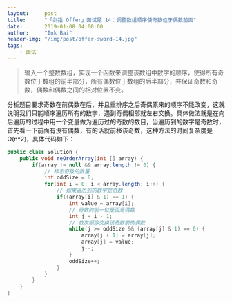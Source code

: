 ```yaml
---
layout:     post
title:      "「剑指 Offer」面试题 14：调整数组顺序使奇数位于偶数前面"
date:       2019-01-08 04:00:00
author:     "Ink Bai"
header-img: "/img/post/offer-sword-14.jpg"
tags:
    - 面试
---
```


> 输入一个整数数组，实现一个函数来调整该数组中数字的顺序，使得所有奇数位于数组的前半部分，所有偶数位于数组的后半部分，并保证奇数和奇数，偶数和偶数之间的相对位置不变。

分析题目要求奇数在前偶数在后，并且重排序之后奇偶原来的顺序不能改变，这就说明我们只能顺序遍历所有的数字，遇到奇偶相邻就左右交换。具体做法就是在向后遍历的过程中用一个变量做为遍历过的奇数的数目，当遍历到的数字是奇数时，首先看一下前面有没有偶数，有的话就前移该奇数，这种方法的时间复杂度是 O(n^2)，具体代码如下：

```java
public class Solution {
    public void reOrderArray(int [] array) {
        if(array != null && array.length != 0) {
            // 标志奇数的数量
            int oddSize = 0;
            for(int i = 0; i < array.length; i++) {
                // 如果遍历到的数字是奇数
                if((array[i] & 1) == 1) {
                    int value = array[i];
                    // 奇数的前一位是否是偶数
                    int j = i - 1;
                    // 依次顺序交换该奇数前的偶数
                    while(j >= oddSize && (array[j] & 1) == 0) {
                        array[j + 1] = array[j];
                        array[j] = value;
                        j--;
                    }
                    oddSize++;
                }
            }
        }
    }
}
```
